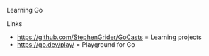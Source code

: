 Learning Go

Links
* https://github.com/StephenGrider/GoCasts = Learning projects
* https://go.dev/play/ = Playground for Go